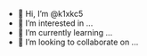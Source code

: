 - 👋 Hi, I’m @k1xkc5
- 👀 I’m interested in ...
- 🌱 I’m currently learning ...
- 💞️ I’m looking to collaborate on ...


<!---
k1xkc5/k1xkc5 is a ✨ special ✨ repository because its `README.md` (this file) appears on your GitHub profile.
You can click the Preview link to take a look at your changes.
--->
